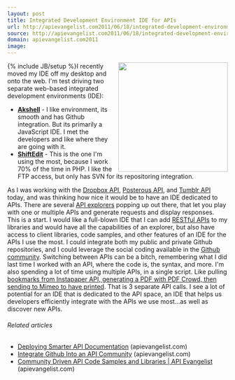 ```yaml
---
layout: post
title: Integrated Development Environment IDE for APIs
url: http://apievangelist.com2011/06/18/integrated-development-environment-ide-for-apis/
source: http://apievangelist.com2011/06/18/integrated-development-environment-ide-for-apis/
domain: apievangelist.com2011
image: 
---
```

{% include JB/setup %}<a title="Akshell" href="http://www.akshell.com/ide/"><img src="http://kinlane-productions.s3.amazonaws.com/api-evangelist/Akshell-Screenshot.png"  width="250" align="right" /></a>I recently moved my IDE off my desktop and onto the web. I'm test driving two separate web-based integrated development environments (IDE):
<ul>
     <li>
          <strong><a title="Akshell" href="http://www.akshell.com/ide/">Akshell</a></strong> - I like environment, its smooth and has Github integration. But its primarily a JavaScript IDE. I met the developers and like where they are going with it.
     </li>
     <li>
          <strong><a title="ShiftEdit" href="http://shiftedit.net/">ShiftEdit</a></strong> - This is the one I'm using the most, because I work 70% of the time in PHP. I like the FTP access, but only has SVN for its repositoring integration.
     </li>
</ul>As I was working with the <a title="Dropbox API" href="https://www.dropbox.com/developers">Dropbox API</a>, <a title="Posterous API" href="http://posterous.com/api">Posterous API</a>, and <a title="Tumblr API" href="http://www.tumblr.com/docs/en/api">Tumblr API</a> today, and was thinking how nice it would be to have an IDE dedicated to APIs.
There are several <a title="API Explorers" href="http://blog.apievangelist.com/2011/03/24/explorers-open-api-access-beyond-developers/">API explorers</a> popping up out there, that let you play with one or multiple APIs and generate requests and display responses. This is a start.
I would like a full-blown IDE that I can add <a title="RESTful APIs" href="http://www.apievangelist.com/ecosystem-building-blocks-detail.php?Building_Block_ID=196">RESTful APIs</a> to my libraries and would have all the capabilities of an explorer, but also have access to client libraries, code samples, and other features of an IDE for the APIs I use the most.
I could integrate both my public and private Github repositories, and I could leverage the social coding available in the <a title="Github Community" href="http://www.github.com">Github community</a>.
Switching between APIs can be a bitch, remembering what I did last time I worked with an API, where the code is, the syntax, and more. I'm also spending a lot of time using multiple APIs, in a single script. Like pulling <a title="bookmarks from Instapaper API, generating a PDF with PDF Crowd, then sending to Mimeo to have printed" href="http://www.kinlane.com/2011/06/read-it-later-binder-with-instaper-and-mimeo-connect/">bookmarks from Instapaper API, generating a PDF with PDF Crowd, then sending to Mimeo to have printed</a>. That is 3 separate API calls.
I see a lot of potential for an IDE that is dedicated to the API space, an IDE that helps us developers efficiently integrate with the APIs we use most...as well as discover new APIs.
<h6 class="zemanta-related-title c2">
     Related articles
</h6>
<ul class="zemanta-article-ul">
     <li class="zemanta-article-ul-li">
          <a href="http://blog.apievangelist.com/2011/06/17/deploying-smarter-api-documentation/">Deploying Smarter API Documentation</a> (apievangelist.com)
     </li>
     <li class="zemanta-article-ul-li">
          <a href="http://blog.apievangelist.com/2011/04/02/integrate-github-into-an-api-community/">Integrate Github Into an API Community</a> (apievangelist.com)
     </li>
     <li class="zemanta-article-ul-li">
          <a href="http://blog.apievangelist.com/2011/04/15/community-driven-api-code-samples-and-libraries/">Community Driven API Code Samples and Libraries | API Evangelist</a> (apievangelist.com)
     </li>
</ul>
